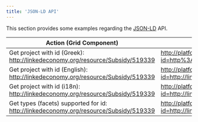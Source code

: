 ```yaml
---
title: 'JSON-LD API'
---
```


This section provides some examples regarding the [JSON-LD](http://json-ld.org/) API.


| Action (Grid Component) | API Call |
|-------------------------|----------|
| Get project with id (Greek): http://linkedeconomy.org/resource/Subsidy/519339 | <http://platform.yourdatastories.eu/api/json-ld/component/grid.tcl?id=http%3A%2F%2Flinkedeconomy.org%2Fresource%2FSubsidy%2F519339&type=project&lang=el> |
| Get project with id (English): http://linkedeconomy.org/resource/Subsidy/519339 | <http://platform.yourdatastories.eu/api/json-ld/component/grid.tcl?id=http://linkedeconomy.org/resource/Subsidy/519339&type=project&lang=en> |
| Get project with id (i18n): http://linkedeconomy.org/resource/Subsidy/519339 | <http://platform.yourdatastories.eu/api/json-ld/component/grid.tcl?id=http://linkedeconomy.org/resource/Subsidy/519339&type=project&lang=i18n> |
| Get types (facets) supported for id: http://linkedeconomy.org/resource/Subsidy/519339 | <http://platform.yourdatastories.eu/api/json-ld/component/grid.tcl/types?id=http://linkedeconomy.org/resource/Subsidy/519339> |
